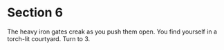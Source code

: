 # Section 6

The heavy iron gates creak as you push them open.
You find yourself in a torch-lit courtyard. Turn to 3.
